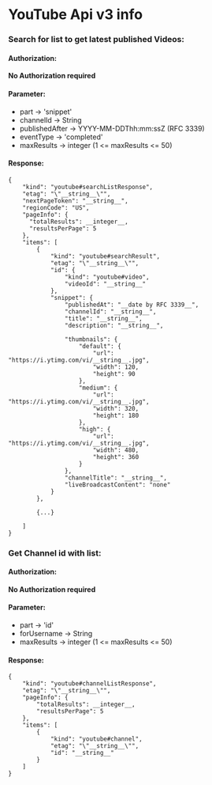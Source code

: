 # YouTube Api v3 info

### Search for list to get latest published Videos:

#### Authorization:
__No Authorization required__

#### Parameter:
   * part -> 'snippet'
   * channelId -> String
   * publishedAfter -> YYYY-MM-DDThh:mm:ssZ (RFC 3339)
   * eventType -> 'completed'
   * maxResults -> integer (1 <= maxResults <= 50)

#### Response:
    {
        "kind": "youtube#searchListResponse",
        "etag": "\"__string__\"",
        "nextPageToken": "__string__",
        "regionCode": "US",
        "pageInfo": {
          "totalResults": __integer__,
          "resultsPerPage": 5
        },
        "items": [
            {
                "kind": "youtube#searchResult",
                "etag": "\"__string__\"",
                "id": {
                    "kind": "youtube#video",
                    "videoId": "__string__"
                },
                "snippet": {
                    "publishedAt": "__date by RFC 3339__",
                    "channelId": "__string__",
                    "title": "__string__",
                    "description": "__string__",

                    "thumbnails": {
                        "default": {
                            "url": "https://i.ytimg.com/vi/__string__.jpg",
                            "width": 120,
                            "height": 90
                        },
                        "medium": {
                            "url": "https://i.ytimg.com/vi/__string__.jpg",
                            "width": 320,
                            "height": 180
                        },
                        "high": {
                            "url": "https://i.ytimg.com/vi/__string__.jpg",
                            "width": 480,
                            "height": 360
                        }
                    },
                    "channelTitle": "__string__",
                    "liveBroadcastContent": "none"
                }
            },

            {...}

        ]
    }

### Get Channel id with list:

#### Authorization:
__No Authorization required__

#### Parameter:
   * part -> 'id'
   * forUsername -> String
   * maxResults -> integer (1 <= maxResults <= 50)

#### Response:
    {
        "kind": "youtube#channelListResponse",
        "etag": "\"__string__\"",
        "pageInfo": {
            "totalResults": __integer__,
            "resultsPerPage": 5
        },
        "items": [
            {
                "kind": "youtube#channel",
                "etag": "\"__string__\"",
                "id": "__string__"
            }
        ]
    }
